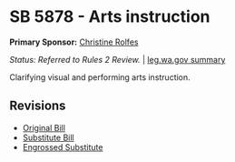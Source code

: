 # SB 5878 - Arts instruction
**Primary Sponsor:** [Christine Rolfes](/person/leg/christine.rolfes.md)

*Status: Referred to Rules 2 Review.* | [leg.wa.gov summary](https://app.leg.wa.gov/billsummary?BillNumber=5878&Year=2021)

Clarifying visual and performing arts instruction.

## Revisions
* [Original Bill](1/)
* [Substitute Bill](S/)
* [Engrossed Substitute](S.E/)